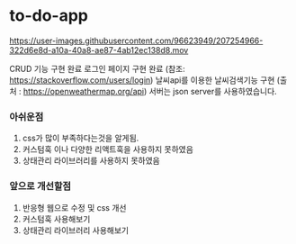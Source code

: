 # to-do-app


https://user-images.githubusercontent.com/96623949/207254966-322d6e8d-a10a-40a8-ae87-4ab12ec138d8.mov

CRUD 기능 구현 완료
로그인 페이지 구현 완료 (참조: https://stackoverflow.com/users/login)
날씨api를 이용한 날씨검색기능 구현 (출처 : https://openweathermap.org/api)
서버는 json server를 사용하였습니다.


### 아쉬운점
1. css가 많이 부족하다는것을 알게됨.
2. 커스텀훅 이나 다양한 리액트훅을 사용하지 못하였음
3. 상태관리 라이브러리를 사용하지 못하였음

### 앞으로 개선할점
1. 반응형 웹으로 수정 및 css 개선
2. 커스텀훅 사용해보기
3. 상태관리 라이브러리 사용해보기
